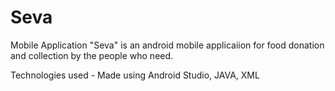 # Seva
Mobile Application
"Seva" is an android mobile applicaiion for food donation and collection by the people who need.

Technologies used - 
Made using Android Studio, JAVA, XML

